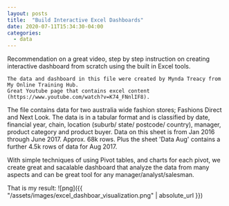 ```yaml
---
layout: posts
title:  "Build Interactive Excel Dashboards"
date: 2020-07-11T15:34:30-04:00
categories:
  - data
---
```


Recommendation on a great video, step by step instruction on creating
interactive dashboard from scratch using the built in Excel tools.

```
The data and dashboard in this file were created by Mynda Treacy from My Online Training Hub.
Great Youtube page that contains excel content (https://www.youtube.com/watch?v=K74_FNnlIF8).

```

The file contains data for two australia wide fashion stores;
Fashions Direct and Next Look.
The data is in a tabular format and is classified by date, financial year, chain, location (suburb/ state/ postcode/ country), manager, product category and product buyer.
Data on this sheet is from Jan 2016 through June 2017. Approx. 68k rows.
Plus the sheet 'Data Aug' contains a further 4.5k rows of data for Aug 2017.

With simple techniques of using Pivot tables, and charts for each pivot, we create great and sacalable dashboard that analyze
the data from many aspects and can be great tool for any manager/analyst/salesman.

That is my result:
![png]({{ "/assets/images/excel_dashboar_visualization.png" | absolute_url }})

